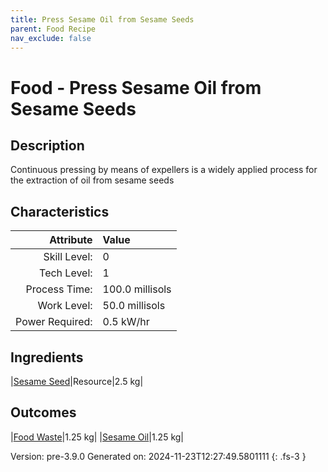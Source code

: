 ```yaml
---
title: Press Sesame Oil from Sesame Seeds
parent: Food Recipe
nav_exclude: false
---
```

# Food - Press Sesame Oil from Sesame Seeds

## Description
 Continuous pressing by means of expellers is a widely applied process for the extraction of oil from sesame seeds

## Characteristics

| Attribute      | Value |
|--------:|:------|
|Skill Level:|0|
|Tech Level:|1|
|Process Time:|100.0 millisols|
|Work Level:|50.0 millisols|
|Power Required:|0.5 kW/hr|

## Ingredients

|[Sesame Seed](../resource/sesame-seed.html)|Resource|2.5 kg|

## Outcomes

|[Food Waste](../resource/food-waste.html)|1.25 kg|
|[Sesame Oil](../resource/sesame-oil.html)|1.25 kg|


Version: pre-3.9.0 Generated on: 2024-11-23T12:27:49.5801111
{: .fs-3 }

